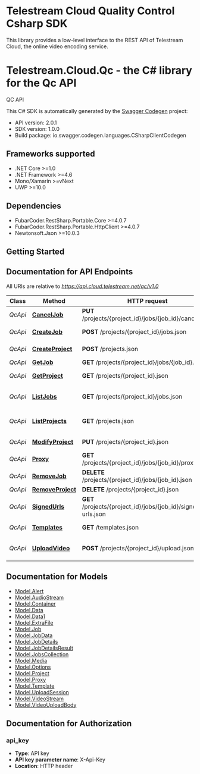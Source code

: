 # Telestream Cloud Quality Control Csharp SDK

This library provides a low-level interface to the REST API of Telestream Cloud, the online video encoding service.

# Telestream.Cloud.Qc - the C# library for the Qc API

QC API

This C# SDK is automatically generated by the [Swagger Codegen](https://github.com/swagger-api/swagger-codegen) project:

- API version: 2.0.1
- SDK version: 1.0.0
- Build package: io.swagger.codegen.languages.CSharpClientCodegen

<a name="frameworks-supported"></a>
## Frameworks supported
- .NET Core >=1.0
- .NET Framework >=4.6
- Mono/Xamarin >=vNext
- UWP >=10.0

<a name="dependencies"></a>
## Dependencies
- FubarCoder.RestSharp.Portable.Core >=4.0.7
- FubarCoder.RestSharp.Portable.HttpClient >=4.0.7
- Newtonsoft.Json >=10.0.3

<a name="installation"></a>
## Getting Started

## Documentation for API Endpoints

All URIs are relative to *https://api.cloud.telestream.net/qc/v1.0*

Class | Method | HTTP request | Description
------------ | ------------- | ------------- | -------------
*QcApi* | [**CancelJob**](docs/QcApi.md#canceljob) | **PUT** /projects/{project_id}/jobs/{job_id}/cancel.json | 
*QcApi* | [**CreateJob**](docs/QcApi.md#createjob) | **POST** /projects/{project_id}/jobs.json | Create a new job
*QcApi* | [**CreateProject**](docs/QcApi.md#createproject) | **POST** /projects.json | Create a new project
*QcApi* | [**GetJob**](docs/QcApi.md#getjob) | **GET** /projects/{project_id}/jobs/{job_id}.json | Get QC job
*QcApi* | [**GetProject**](docs/QcApi.md#getproject) | **GET** /projects/{project_id}.json | Get project by Id
*QcApi* | [**ListJobs**](docs/QcApi.md#listjobs) | **GET** /projects/{project_id}/jobs.json | Get jobs form projects
*QcApi* | [**ListProjects**](docs/QcApi.md#listprojects) | **GET** /projects.json | List all projects for an account
*QcApi* | [**ModifyProject**](docs/QcApi.md#modifyproject) | **PUT** /projects/{project_id}.json | Modify project
*QcApi* | [**Proxy**](docs/QcApi.md#proxy) | **GET** /projects/{project_id}/jobs/{job_id}/proxy.json | 
*QcApi* | [**RemoveJob**](docs/QcApi.md#removejob) | **DELETE** /projects/{project_id}/jobs/{job_id}.json | 
*QcApi* | [**RemoveProject**](docs/QcApi.md#removeproject) | **DELETE** /projects/{project_id}.json | 
*QcApi* | [**SignedUrls**](docs/QcApi.md#signedurls) | **GET** /projects/{project_id}/jobs/{job_id}/signed-urls.json | 
*QcApi* | [**Templates**](docs/QcApi.md#templates) | **GET** /templates.json | List all templates
*QcApi* | [**UploadVideo**](docs/QcApi.md#uploadvideo) | **POST** /projects/{project_id}/upload.json | Creates an upload session


<a name="documentation-for-models"></a>
## Documentation for Models

 - [Model.Alert](docs/Alert.md)
 - [Model.AudioStream](docs/AudioStream.md)
 - [Model.Container](docs/Container.md)
 - [Model.Data](docs/Data.md)
 - [Model.Data1](docs/Data1.md)
 - [Model.ExtraFile](docs/ExtraFile.md)
 - [Model.Job](docs/Job.md)
 - [Model.JobData](docs/JobData.md)
 - [Model.JobDetails](docs/JobDetails.md)
 - [Model.JobDetailsResult](docs/JobDetailsResult.md)
 - [Model.JobsCollection](docs/JobsCollection.md)
 - [Model.Media](docs/Media.md)
 - [Model.Options](docs/Options.md)
 - [Model.Project](docs/Project.md)
 - [Model.Proxy](docs/Proxy.md)
 - [Model.Template](docs/Template.md)
 - [Model.UploadSession](docs/UploadSession.md)
 - [Model.VideoStream](docs/VideoStream.md)
 - [Model.VideoUploadBody](docs/VideoUploadBody.md)


<a name="documentation-for-authorization"></a>
## Documentation for Authorization

<a name="api_key"></a>
### api_key

- **Type**: API key
- **API key parameter name**: X-Api-Key
- **Location**: HTTP header

